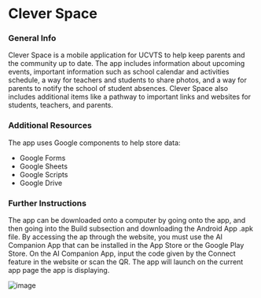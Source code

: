 # Clever Space

<h3>General Info</h3>

Clever Space is a mobile application for UCVTS to help keep parents and the community up to date. The app includes information about upcoming events, important information such as school calendar and activities schedule, a way for teachers and students to share photos, and a way for parents to notify the school of student absences. Clever Space also includes additional items like a pathway to important links and websites for students, teachers, and parents.

<h3>Additional Resources</h3>

The app uses Google components to help store data:
<ul>
  <li>Google Forms</li>
  <li>Google Sheets</li>
  <li>Google Scripts</li>
  <li>Google Drive</li>
</ul>

<h3>Further Instructions</h3>

The app can be downloaded onto a computer by going onto the app, and then going into the Build subsection and downloading the Android App .apk file. By accessing the ap through the website, you must use the AI Companion App that can be installed in the App Store or the Google Play Store. On the AI Companion App, input the code given by the Connect feature in the website or scan the QR. The app will launch on the current app page the app is displaying.

![image](https://user-images.githubusercontent.com/75597248/223156656-1d0fc239-796d-446e-a206-083395b8aec8.png)
